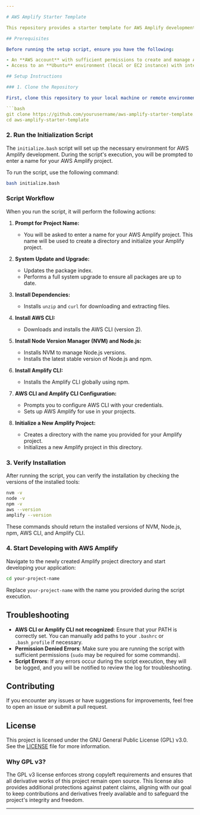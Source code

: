```yaml
---

# AWS Amplify Starter Template

This repository provides a starter template for AWS Amplify development. It includes a bash script (`initialize.bash`) that automates the setup of the necessary tools and configuration for AWS Amplify on a new environment.

## Prerequisites

Before running the setup script, ensure you have the following:

- An **AWS account** with sufficient permissions to create and manage Amplify projects.
- Access to an **Ubuntu** environment (local or EC2 instance) with internet connectivity.

## Setup Instructions

### 1. Clone the Repository

First, clone this repository to your local machine or remote environment:

```bash
git clone https://github.com/yourusername/aws-amplify-starter-template.git
cd aws-amplify-starter-template
```

### 2. Run the Initialization Script

The `initialize.bash` script will set up the necessary environment for AWS Amplify development. During the script's execution, you will be prompted to enter a name for your AWS Amplify project.

To run the script, use the following command:

```bash
bash initialize.bash
```

### Script Workflow

When you run the script, it will perform the following actions:

1. **Prompt for Project Name:**
   - You will be asked to enter a name for your AWS Amplify project. This name will be used to create a directory and initialize your Amplify project.

2. **System Update and Upgrade:**
   - Updates the package index.
   - Performs a full system upgrade to ensure all packages are up to date.

3. **Install Dependencies:**
   - Installs `unzip` and `curl` for downloading and extracting files.

4. **Install AWS CLI:**
   - Downloads and installs the AWS CLI (version 2).

5. **Install Node Version Manager (NVM) and Node.js:**
   - Installs NVM to manage Node.js versions.
   - Installs the latest stable version of Node.js and npm.

6. **Install Amplify CLI:**
   - Installs the Amplify CLI globally using npm.

7. **AWS CLI and Amplify CLI Configuration:**
   - Prompts you to configure AWS CLI with your credentials.
   - Sets up AWS Amplify for use in your projects.

8. **Initialize a New Amplify Project:**
   - Creates a directory with the name you provided for your Amplify project.
   - Initializes a new Amplify project in this directory.

### 3. Verify Installation

After running the script, you can verify the installation by checking the versions of the installed tools:

```bash
nvm -v
node -v
npm -v
aws --version
amplify --version
```

These commands should return the installed versions of NVM, Node.js, npm, AWS CLI, and Amplify CLI.

### 4. Start Developing with AWS Amplify

Navigate to the newly created Amplify project directory and start developing your application:

```bash
cd your-project-name
```

Replace `your-project-name` with the name you provided during the script execution.

## Troubleshooting

- **AWS CLI or Amplify CLI not recognized**: Ensure that your PATH is correctly set. You can manually add paths to your `.bashrc` or `.bash_profile` if necessary.
- **Permission Denied Errors**: Make sure you are running the script with sufficient permissions (`sudo` may be required for some commands).
- **Script Errors:** If any errors occur during the script execution, they will be logged, and you will be notified to review the log for troubleshooting.

## Contributing

If you encounter any issues or have suggestions for improvements, feel free to open an issue or submit a pull request.

## License

This project is licensed under the GNU General Public License (GPL) v3.0. See the [LICENSE](LICENSE) file for more information.

### Why GPL v3?

The GPL v3 license enforces strong copyleft requirements and ensures that all derivative works of this project remain open source. This license also provides additional protections against patent claims, aligning with our goal to keep contributions and derivatives freely available and to safeguard the project's integrity and freedom.

---
```

